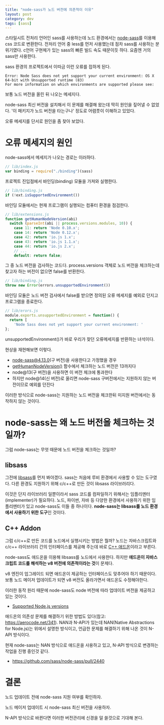 ```yaml
---
title: "node-sass가 노드 버전에 의존적이 이유"
layout: post
category: dev
tags: [sass]
---
```


스타일시트 전처리 언어인 sass를 사용하는데 노드 환경에서는 [node-sass](https://github.com/sass/node-sass)를 이용해 css 코드로 변환한다.
전처리 언어 중 less를 먼저 사용했는데 점차 sass를 사용하는 분위기였다.
c언어 구현체가 있는 sass의 빠른 빌드 속도 때문이듯 하다.
요즘엔 거의 sass만 사용한다.

sass 환경의 프로젝트에서 이따금 이런 오류를 접하게 된다.

```
Error: Node Sass does not yet support your current environment: OS X 64-bit with Unsupported runtime (83)
For more information on which environments are supported please see:
```

보통 노드 버전을 올린 뒤 나오는 메세지다.

node-sass 최신 버전을 설치해서 이 문제를 해결해 왔는데 딱히 원인을 짚어낼 수 없었다.
'이 패키지가 노드 버전을 타는구나' 정도로 어렴풋이 이해하고 있었다.

오류 메세지를 단서로 원인을 좀 찾아 보았다.

# 오류 메세지의 원인

node-sass에서 메세지가 나오는 경로는 이러하다.

```js
// lib/index.js
var binding = require("./binding")(sass)
```

프로젝트 진입점에서 바인딩(binding) 모듈을 가져와 실행한다.

```js
// lib/binding.js
if (!ext.isSupportedEnvironment())
```

바인딩 모듈에서는 현재 프로그램이 실행되는 컴퓨터 환경을 점검한다.

```js
// lib/extensions.js
function getHumanNodeVersion(abi)
  switch (parseInt(abi || process.versions.modules, 10)) {
    case 11: return 'Node 0.10.x';
    case 14: return 'Node 0.12.x';
    case 42: return 'io.js 1.x';
    case 43: return 'io.js 1.1.x';
    case 44: return 'io.js 2.x';
    // ...
    default: return false;
```

그 중 노드 버전을 검사하는 코드다.
process.versions 객체로 노드 버전을 체크하는데 찾고자 하는 버전이 없으면 false를 반환한다.

```js
// lib/binding.js
throw new Error(errors.unsupportedEnvironment())
```

바인딩 모듈은 노드 버전 검사에서 false를 받으면 정의된 오류 메세지를 예외로 던지고 프로그램을 종료한다.

```js
// lib/erors.js
module.exports.unsupportedEnvironment = function() {
  return [
    'Node Sass does not yet support your current environment: '
};
```

unsupportedEnvironment()가 바로 우리가 찾던 오류메세지를 반환하는 녀석이다.

현상을 재현해보면 이렇다.

- node-sass@4.13.0(구 버전)을 사용한다고 가정했을 경우
- [getHumanNodeVersion()](https://github.com/sass/node-sass/blob/v4.13.0/lib/extensions.js#L81) 함수에서 체크하는 노드 버전은 13까지다
- node@13(구 버전)을 사용하면 이 버전 체크에 통과한다
- 하지만 node@14(신 버전)로 올리면 node-sass 구버전에서는 지원하지 않는 버전이므로 예외를 던진다

이러한 방식으로 node-sass는 지원하는 노드 버전을 체크한뒤 미지원 버전에서는 동작하지 않는 것이다.

# node-sass는 왜 노드 버전을 체크하는 것일까?

그럼 node-sass는 무엇 때문에 노드 버전을 체크하는 것일까?

## libsass

그전에 [libsass](https://sass-lang.com/libsass)를 먼저 봐야겠다.
sass는 처음에 루비 환경에서 사용할 수 있는 도구였다.
다른 환경도 지원하기 위해 c/c++로 만든 것이 libsass 라이브러리다.

이것은 단지 라이브러리 일뿐이라서 sass 코드를 컴파일하기 위해서는 임플리멘터(implementer)가 필요하다.
노드, 파이썬, 자바 등 다양한 환경에서 사용하기 위한 임플리멘터가 있고 node-sass도 이들 중 하나이다.
**node-sass는 libsass를 노드 환경에서 사용하기 위한 도구**인 것이다.

## C++ Addon

그럼 c/c++로 만든 코드를 노드에서 실행시키는 방법은 뭘까?
노드는 자바스크립트와 c/c++ 라이브러리 간의 인터페이스를 제공해 주는데 바로 [C++ 애드온](https://nodejs.org/api/addons.html)이라고 부른다.

node-sass도 애드온을 이용해 libsass를 노드에서 사용한다.
하지만 **애드온이 자바스크립트 코드를 해석하는 v8 버전에 의존적이라는 것**이 문제다.

v8 엔진이 업그레이드 되면 애드온이 제공하는 인터페이스도 맞추어야 하기 때문이다.
보통 노드 메이저 업데이트가 되면 v8 버전도 올라가면서 애드온도 수정해야한다.

이러한 동작 원리 때문에 node-sass도 node 버전에 따라 업데이트 버전을 제공하고 있는 것이다.

- [Supported Node.js versions](https://github.com/sass/node-sass/#supported-nodejs-versions-vary-by-release-please-consult-the-releases-page-below-is-a-quick-guide-for-minimum-support)

애드온의 의존성 문제를 해결하기 위한 방법도 있다(참고: https://aerocode.net/341).
NAN과 N-API가 있는데 NAN(Native Abstractions for Node.js)는 위에서 설명한 방식이고, 언급한 문제를 해결하기 위해 나온 것이 N-API 방식이다.

현재 node-sass는 NAN 방식으로 애드온을 사용하고 있고, N-API 방식으로 변경하는 작업을 진행 중인것 같다.

- https://github.com/sass/node-sass/pull/2440

# 결론

노드 업데이트 전에 node-sass 지원 여부를 확인하자.

노드 메이저 업데이트 시 node-sass 최신 버전을 사용하자.

N-API 방식으로 바뀐다면 이러한 버전관리에 신경을 덜 쓸것으로 기대해 본다.
